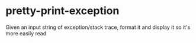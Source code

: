 # pretty-print-exception
Given an input string of exception/stack trace, format it and display it so it's more easily read
